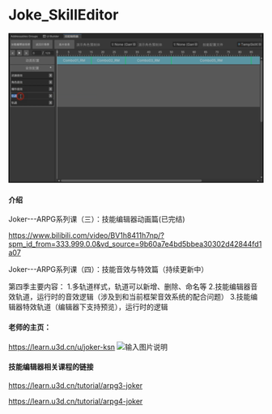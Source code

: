 # Joke_SkillEditor

![输入图片说明](image.png)

#### 介绍
Joker---ARPG系列课（三）：技能编辑器动画篇(已完结)

https://www.bilibili.com/video/BV1h8411h7np/?spm_id_from=333.999.0.0&vd_source=9b60a7e4bd5bbea30302d42844fd1a07

Joker---ARPG系列课（四）：技能音效与特效篇（持续更新中）

第四季主要内容：
1.多轨道样式，轨道可以新增、删除、命名等
2.技能编辑器音效轨道，运行时的音效逻辑（涉及到和当前框架音效系统的配合问题）
3.技能编辑器特效轨道（编辑器下支持预览），运行时的逻辑


#### 老师的主页：
https://learn.u3d.cn/u/joker-ksn
![输入图片说明](https://foruda.gitee.com/images/1672805599348142509/2371c238_7457395.png "屏幕截图")

#### 技能编辑器相关课程的链接
https://learn.u3d.cn/tutorial/arpg3-joker

https://learn.u3d.cn/tutorial/arpg4-joker
